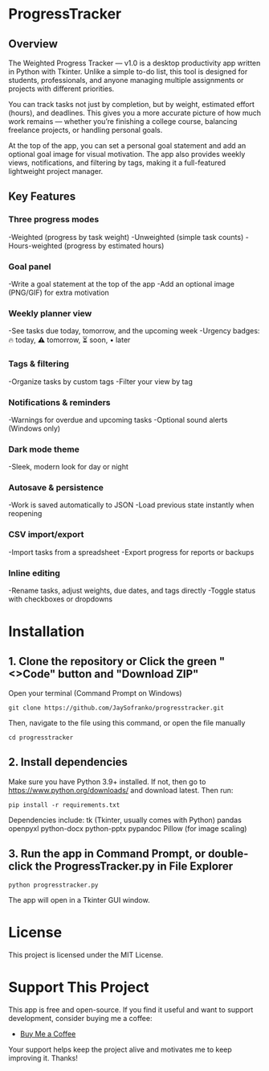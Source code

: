 # ProgressTracker

## Overview

The Weighted Progress Tracker — v1.0 is a desktop productivity app written in Python with Tkinter. Unlike a simple to-do list, this tool is designed for students, professionals, and anyone managing multiple assignments or projects with different priorities.

You can track tasks not just by completion, but by weight, estimated effort (hours), and deadlines. This gives you a more accurate picture of how much work remains — whether you’re finishing a college course, balancing freelance projects, or handling personal goals.

At the top of the app, you can set a personal goal statement and add an optional goal image for visual motivation. The app also provides weekly views, notifications, and filtering by tags, making it a full-featured lightweight project manager.

## Key Features

### Three progress modes
  -Weighted (progress by task weight)
  -Unweighted (simple task counts)
  -Hours-weighted (progress by estimated hours)
  
### Goal panel
  -Write a goal statement at the top of the app
  -Add an optional image (PNG/GIF) for extra motivation

### Weekly planner view
  -See tasks due today, tomorrow, and the upcoming week
  -Urgency badges: 🔥 today, ⚠ tomorrow, ⏳ soon, • later

### Tags & filtering
  -Organize tasks by custom tags
  -Filter your view by tag

### Notifications & reminders
  -Warnings for overdue and upcoming tasks
  -Optional sound alerts (Windows only)

### Dark mode theme
  -Sleek, modern look for day or night

### Autosave & persistence
  -Work is saved automatically to JSON
  -Load previous state instantly when reopening

### CSV import/export
  -Import tasks from a spreadsheet
  -Export progress for reports or backups

### Inline editing
  -Rename tasks, adjust weights, due dates, and tags directly
  -Toggle status with checkboxes or dropdowns

# Installation
## 1. Clone the repository or Click the green "<>Code" button and "Download ZIP"
Open your terminal (Command Prompt on Windows)
```
git clone https://github.com/JaySofranko/progresstracker.git
```
Then, navigate to the file using this command, or open the file manually
```
cd progresstracker
```

## 2. Install dependencies
Make sure you have Python 3.9+ installed. If not, then go to https://www.python.org/downloads/ and download latest. Then run:
```
pip install -r requirements.txt
```
Dependencies include:
tk (Tkinter, usually comes with Python)
pandas
openpyxl
python-docx
python-pptx
pypandoc
Pillow (for image scaling)

## 3. Run the app in Command Prompt, or double-click the ProgressTracker.py in File Explorer
```
python progresstracker.py
```
The app will open in a Tkinter GUI window.

# License
This project is licensed under the MIT License.

# Support This Project

This app is free and open-source. If you find it useful and want to support development, consider buying me a coffee:

- [Buy Me a Coffee]([https://buymeacoffee.com/jaysofranko])

Your support helps keep the project alive and motivates me to keep improving it. Thanks!
